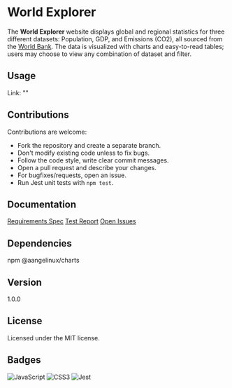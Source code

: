 # World Explorer
<!-- Screenshots! -->
The **World Explorer** website displays global and regional statistics for three different datasets: Population, GDP, and Emissions (CO2), all sourced from the [World Bank](https://www.worldbank.org/ext/en/home). The data is visualized with charts and easy-to-read tables; users may choose to view any combination of dataset and filter.  
  
## Usage
Link:  ""
  
## Contributions
Contributions are welcome:  
- Fork the repository and create a separate branch.
- Don't modify existing code unless to fix bugs.
- Follow the code style, write clear commit messages.
- Open a pull request and describe your changes.
- For bugfixes/requests, open an issue.
- Run Jest unit tests with ```npm test```.
  
## Documentation
[Requirements Spec](/docs/requirements.md)
[Test Report](/docs/testReport.md)
[Open Issues](/docs/issues.md)
  
## Dependencies
npm @aangelinux/charts
  
## Version
1.0.0

## License
Licensed under the MIT license.

## Badges
![JavaScript](https://img.shields.io/badge/javascript-%23323330.svg?style=for-the-badge&logo=javascript&logoColor=%23F7DF1E)
![CSS3](https://img.shields.io/badge/css3-%231572B6.svg?style=for-the-badge&logo=css3&logoColor=white)
![Jest](https://img.shields.io/badge/-jest-%23C21325?style=for-the-badge&logo=jest&logoColor=white)